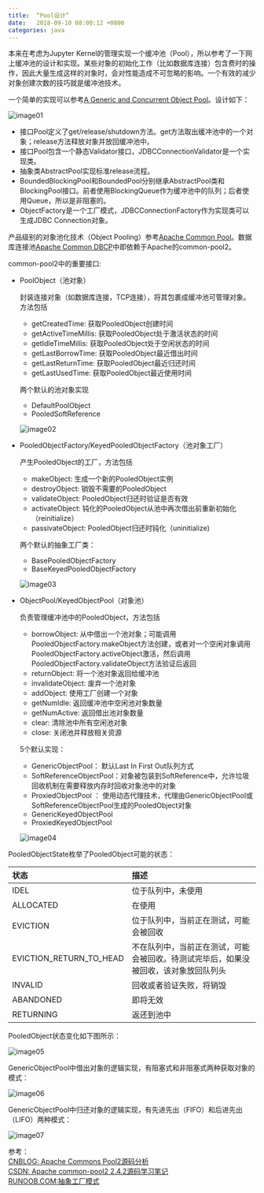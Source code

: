 ```yaml
---
title:  “Pool设计”
date:   2018-09-10 08:00:12 +0800
categories: java
---
```


本来在考虑为Jupyter Kernel的管理实现一个缓冲池（Pool），所以参考了一下网上缓冲池的设计和实现。某些对象的初始化工作（比如数据库连接）包含费时的操作，因此大量生成这样的对象时，会对性能造成不可忽略的影响。一个有效的减少对象创建次数的技巧就是缓冲池技术。

一个简单的实现可以参考[A Generic and Concurrent Object Pool](https://dzone.com/articles/generic-and-concurrent-object)。设计如下：


![image01]({{site.baseurl}}/image/20180910/simple_pool.png)

- 接口Pool定义了get/release/shutdown方法。get方法取出缓冲池中的一个对象；release方法释放对象并放回缓冲池中。
- 接口Pool包含一个静态Validator接口，JDBCConnectionValidator是一个实现类。
- 抽象类AbstractPool实现标准release流程。
- BoundedBlockingPool和BoundedPool分别继承AbstractPool类和BlockingPool接口。前者使用BlockingQueue作为缓冲池中的队列；后者使用Queue，所以是非阻塞的。
- ObjectFactory是一个工厂模式，JDBCConnectionFactory作为实现类可以生成JDBC Connection对象。

产品级别的对象池化技术（Object Pooling）参考[Apache Common Pool](http://commons.apache.org/proper/commons-pool/)。数据库连接池[Apache Common DBCP](https://commons.apache.org/proper/commons-dbcp/)中即依赖于Apache的common-pool2。

common-pool2中的重要接口:
- PoolObject（池对象）

    封装连接对象（如数据库连接，TCP连接），将其包裹成缓冲池可管理对象。方法包括
    * getCreatedTime: 获取PooledObject创建时间
    * getActiveTimeMillis: 获取PooledObject处于激活状态的时间
    * getIdleTimeMillis: 获取PooledObject处于空闲状态的时间
    * getLastBorrowTime: 获取PooledObject最近借出时间
    * getLastReturnTime: 获取PooledObject最近归还时间
    * getLastUsedTime: 获取PooledObject最近使用时间

    两个默认的池对象实现
    * DefaultPoolObject
    * PooledSoftReference

    ![image02]({{site.baseurl}}/image/20180910/pooledobject.png)

- PooledObjectFactory/KeyedPooledObjectFactory（池对象工厂）

    产生PooledObject的工厂，方法包括
    * makeObject: 生成一个新的PooledObject实例
    * destroyObject: 销毁不需要的PooledObject
    * validateObject: PooledObject归还时验证是否有效
    * activateObject: 钝化的PooledObject从池中再次借出前重新初始化（reinitialize）
    * passivateObject: PooledObject归还时钝化（uninitialize)

    两个默认的抽象工厂类：
    * BasePooledObjectFactory
    * BaseKeyedPooledObjectFactory

    ![image03]({{site.baseurl}}/image/20180910/pooledobjectfactory.png)

- ObjectPool/KeyedObjectPool（对象池）

    负责管理缓冲池中的PooledObject，方法包括
    * borrowObject: 从中借出一个池对象；可能调用PooledObjectFactory.makeObject方法创建，或者对一个空闲对象调用PooledObjectFactory.activeObject激活，然后调用PooledObjectFactory.validateObject方法验证后返回
    * returnObject: 将一个池对象返回给缓冲池
    * invalidateObject: 废弃一个池对象
    * addObject: 使用工厂创建一个对象
    * getNumIdle: 返回缓冲池中空闲池对象数量
    * getNumActive: 返回借出池对象数量
    * clear: 清除池中所有空闲池对象
    * close: 关闭池并释放相关资源

    5个默认实现：
    * GenericObjectPool： 默认Last In First Out队列方式
    * SoftReferenceObjectPool：对象被包装到SoftReference中，允许垃圾回收机制在需要释放内存时回收对象池中的对象
    * ProxiedObjectPool ： 使用动态代理技术，代理由GenericObjectPool或SoftReferenceObjectPool生成的PooledObject对象
    * GenericKeyedObjectPool
    * ProxiedKeyedObjectPool

    ![image04]({{site.baseurl}}/image/20180910/objectpool.png)

PooledObjectState枚举了PooledObject可能的状态：

状态| 描述
:----|:----
IDEL | 位于队列中，未使用
ALLOCATED | 在使用
EVICTION | 位于队列中，当前正在测试，可能会被回收
EVICTION_RETURN_TO_HEAD | 不在队列中，当前正在测试，可能会被回收。待测试完毕后，如果没被回收，该对象放回队列头
INVALID | 回收或者验证失败，将销毁
ABANDONED | 即将无效
RETURNING | 返还到池中

PooledObject状态变化如下图所示：

![image05]({{site.baseurl}}/image/20180910/object_state.png)

GenericObjectPool中借出对象的逻辑实现，有阻塞式和非阻塞式两种获取对象的模式：

![image06]({{site.baseurl}}/image/20180910/borrow.png)

GenericObjectPool中归还对象的逻辑实现，有先进先出（FIFO）和后进先出（LIFO）两种模式：

![image07]({{site.baseurl}}/image/20180910/return.png)

参考：  
[CNBLOG: Apache Commons Pool2源码分析](https://www.cnblogs.com/softidea/p/5759466.html)  
[CSDN: Apache common-pool2 2.4.2源码学习笔记](https://blog.csdn.net/zilong_zilong/article/details/78556281)  
[RUNOOB.COM:抽象工厂模式](http://www.runoob.com/design-pattern/abstract-factory-pattern.html)

